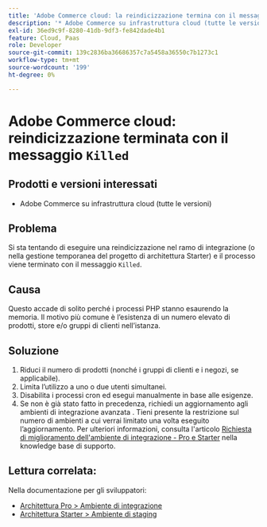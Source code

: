 ```yaml
---
title: 'Adobe Commerce cloud: la reindicizzazione termina con il messaggio "Killed"'
description: '* Adobe Commerce su infrastruttura cloud (tutte le versioni)'
exl-id: 36ed9c9f-8280-41db-9df3-fe842dade4b1
feature: Cloud, Paas
role: Developer
source-git-commit: 139c2836ba36686357c7a5458a36550c7b1273c1
workflow-type: tm+mt
source-wordcount: '199'
ht-degree: 0%

---
```


# Adobe Commerce cloud: reindicizzazione terminata con il messaggio `Killed`

## Prodotti e versioni interessati

* Adobe Commerce su infrastruttura cloud (tutte le versioni)

## Problema

Si sta tentando di eseguire una reindicizzazione nel ramo di integrazione (o nella gestione temporanea del progetto di architettura Starter) e il processo viene terminato con il messaggio `Killed`.

## Causa

Questo accade di solito perché i processi PHP stanno esaurendo la memoria.
Il motivo più comune è l’esistenza di un numero elevato di prodotti, store e/o gruppi di clienti nell’istanza.

## Soluzione

1. Riduci il numero di prodotti (nonché i gruppi di clienti e i negozi, se applicabile).
1. Limita l’utilizzo a uno o due utenti simultanei.
1. Disabilita i processi cron ed esegui manualmente in base alle esigenze.
1. Se non è già stato fatto in precedenza, richiedi un aggiornamento agli ambienti di integrazione avanzata . Tieni presente la restrizione sul numero di ambienti a cui verrai limitato una volta eseguito l’aggiornamento. Per ulteriori informazioni, consulta l&#39;articolo [Richiesta di miglioramento dell&#39;ambiente di integrazione - Pro e Starter](https://experienceleague.adobe.com/en/docs/experience-cloud-kcs/kbarticles/ka-27242) nella knowledge base di supporto.

## Lettura correlata:

Nella documentazione per gli sviluppatori:

* [Architettura Pro > Ambiente di integrazione](https://experienceleague.adobe.com/en/docs/commerce-cloud-service/user-guide/architecture/pro-architecture#integration-environment)
* [Architettura Starter > Ambiente di staging](https://experienceleague.adobe.com/en/docs/commerce-cloud-service/user-guide/architecture/starter-architecture#cloud-arch-stage)
